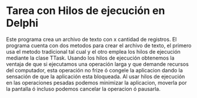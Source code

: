 # Tarea con Hilos de ejecución en Delphi

Este programa crea un archivo de texto con x cantidad de registros. El programa cuenta con dos metodos para crear el archivo de texto, el primero usa el metodo tradicional tal cual y el otro emplea los hilos de ejecución mediante la clase TTask. Usando los hilos de ejecución obtenemos la ventaja de que si ejecutamos una operación larga y que demande recursos del computador, esta operación no frize ó congele la aplicacion dando la sensación de que la aplicación esta bloqueada. Al usar hilos de ejecución en las operaciones pesadas podemos minimizar la aplicacion, moverla por la pantalla ó incluso podemos cancelar la operacion ó pausarla.

